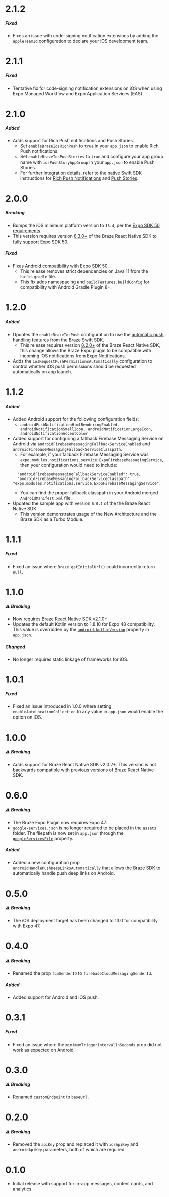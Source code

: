 # 2.1.2

##### Fixed
- Fixes an issue with code-signing notification extensions by adding the `appleTeamId` configuration to declare your iOS development team.

# 2.1.1

##### Fixed
- Tentative fix for code-signing notification extensions on iOS when using Expo Managed Workflow and Expo Application Services (EAS).

# 2.1.0

##### Added
- Adds support for Rich Push notifications and Push Stories.
  - Set `enableBrazeIosRichPush` to `true` in your `app.json` to enable Rich Push notifications.
  - Set `enableBrazeIosPushStories` to `true` and configure your app group name with `iosPushStoryAppGroup` in your `app.json` to enable Push Stories.
  - For further integration details, refer to the native Swift SDK instructions for [Rich Push Notifications](https://braze-inc.github.io/braze-swift-sdk/tutorials/braze/b2-rich-push-notifications) and [Push Stories](https://braze-inc.github.io/braze-swift-sdk/tutorials/braze/b3-push-stories).

# 2.0.0

##### Breaking
- Bumps the iOS minimum platform version to `13.4`, per the [Expo SDK 50 requirements](https://expo.dev/changelog/2024/01-18-sdk-50).
- This version requires version [8.3.0+](https://github.com/braze-inc/braze-react-native-sdk/releases/tag/8.3.0) of the Braze React Native SDK to fully support Expo SDK 50.

##### Fixed
- Fixes Android compatibility with [Expo SDK 50](https://expo.dev/changelog/2024/01-18-sdk-50).
  - This release removes strict dependencies on Java 11 from the `build.gradle` file.
  - This fix adds namespacing and `buildFeatures.buildConfig` for compatibility with Android Gradle Plugin 8+.

# 1.2.0

##### Added
- Updates the `enableBrazeIosPush` configuration to use the [automatic push handling](https://braze-inc.github.io/braze-swift-sdk/tutorials/braze/b1-standard-push-notifications#Option-1-Automatic-push-notification-handling) features from the Braze Swift SDK.
  - This release requires version [8.2.0+](https://github.com/braze-inc/braze-react-native-sdk/releases/tag/8.2.0) of the Braze React Native SDK, this change allows the Braze Expo plugin to be compatible with incoming iOS notifications from Expo Notifications.
- Adds the `iosRequestPushPermissionsAutomatically` configuration to control whether iOS push permissions should be requested automatically on app launch.

# 1.1.2

##### Added
- Added Android support for the following configuration fields:
  - `androidPushNotificationHtmlRenderingEnabled, androidNotificationSmallIcon, androidNotificationLargeIcon, androidNotificationAccentColor`
- Added support for configuring a fallback Firebase Messaging Service on Android via `androidFirebaseMessagingFallbackServiceEnabled` and `androidFirebaseMessagingFallbackServiceClasspath`.
  - For example, if your fallback Firebase Messaging Service was `expo.modules.notifications.service.ExpoFirebaseMessagingService`, then your configuration would need to include:
  ```
    "androidFirebaseMessagingFallbackServiceEnabled": true,
    "androidFirebaseMessagingFallbackServiceClasspath": "expo.modules.notifications.service.ExpoFirebaseMessagingService",
  ```
  - You can find the proper fallback classpath in your Android merged `AndroidManifest.xml` file.
- Updated the sample app with version `6.0.1` of the the Braze React Native SDK.
  - This version demonstrates usage of the New Architecture and the Braze SDK as a Turbo Module.

# 1.1.1

##### Fixed
- Fixed an issue where `Braze.getInitialUrl()` could incorrectly return `null`.

# 1.1.0

##### ⚠ Breaking
- Now requires Braze React Native SDK v2.1.0+.
- Updates the default Kotlin version to 1.8.10 for Expo 48 compatibility. This value is overridden by the [`android.kotlinVersion`](https://docs.expo.dev/versions/latest/sdk/build-properties/#pluginconfigtypeandroid) property in `app.json`.

##### Changed
- No longer requires static linkage of frameworks for iOS.

# 1.0.1

##### Fixed
- Fixed an issue introduced in 1.0.0 where setting `enableAutoLocationCollection` to any value in `app.json` would enable the option on iOS.

# 1.0.0

##### ⚠ Breaking
- Adds support for Braze React Native SDK v2.0.2+. This version is not backwards compatible with previous versions of Braze React Native SDK.

# 0.6.0

##### ⚠ Breaking
- The Braze Expo Plugin now requires Expo 47.
- `google-services.json` is no longer required to be placed in the `assets` folder. The filepath is now set in `app.json` through the [`googleServicesFile`](https://docs.expo.dev/versions/latest/config/app/#googleservicesfile-1) property.

##### Added
- Added a new configuration prop `androidHandlePushDeepLinksAutomatically` that allows the Braze SDK to automatically handle push deep links on Android.

# 0.5.0

##### ⚠ Breaking
- The iOS deployment target has been changed to 13.0 for compatibility with Expo 47.

# 0.4.0

##### ⚠ Breaking
- Renamed the prop `fcmSenderID` to `firebaseCloudMessagingSenderId`.

##### Added
- Added support for Android and iOS push.

# 0.3.1

##### Fixed
- Fixed an issue where the `minimumTriggerIntervalInSeconds` prop did not work as expected on Android.

# 0.3.0

##### ⚠ Breaking
- Renamed `customEndpoint` to `baseUrl`.

# 0.2.0

##### ⚠ Breaking
- Removed the `apiKey` prop and replaced it with `iosApiKey` and `androidApiKey` parameters, both of which are required.

# 0.1.0

- Initial release with support for in-app messages, content cards, and analytics.
